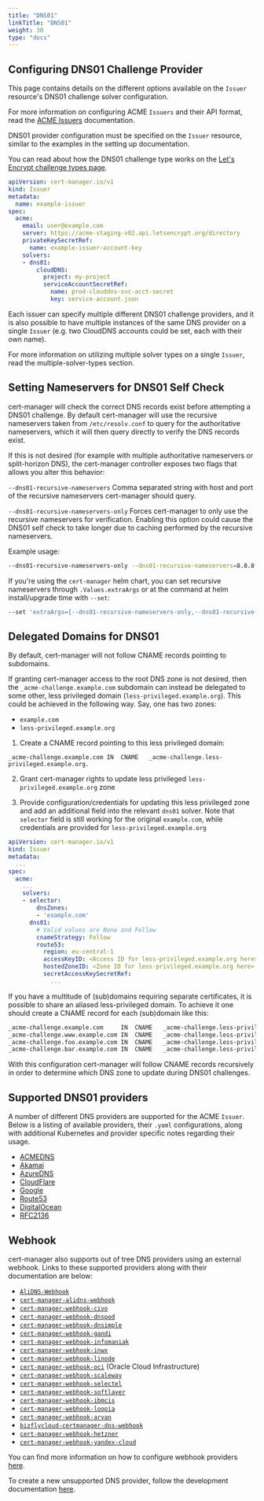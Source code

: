```yaml
---
title: "DNS01"
linkTitle: "DNS01"
weight: 30
type: "docs"
---
```


## Configuring DNS01 Challenge Provider

This page contains details on the different options available on the `Issuer`
resource's DNS01 challenge solver configuration.

For more information on configuring ACME `Issuers` and their API format, read the
[ACME Issuers](../) documentation.

DNS01 provider configuration must be specified on the `Issuer` resource, similar
to the examples in the setting up documentation.

You can read about how the DNS01 challenge type works on the [Let's Encrypt
challenge types
page](https://letsencrypt.org/docs/challenge-types/#dns-01-challenge).

```yaml
apiVersion: cert-manager.io/v1
kind: Issuer
metadata:
  name: example-issuer
spec:
  acme:
    email: user@example.com
    server: https://acme-staging-v02.api.letsencrypt.org/directory
    privateKeySecretRef:
      name: example-issuer-account-key
    solvers:
    - dns01:
        cloudDNS:
          project: my-project
          serviceAccountSecretRef:
            name: prod-clouddns-svc-acct-secret
            key: service-account.json
```

Each issuer can specify multiple different DNS01 challenge providers, and
it is also possible to have multiple instances of the same DNS provider on a
single `Issuer` (e.g. two CloudDNS accounts could be set, each with their own
name).

For more information on utilizing multiple solver types on a single `Issuer`,
read the multiple-solver-types section.

## Setting Nameservers for DNS01 Self Check

cert-manager will check the correct DNS records exist before attempting a DNS01
challenge.  By default cert-manager will use the recursive nameservers taken
from `/etc/resolv.conf` to query for the authoritative nameservers, which it will
then query directly to verify the DNS records exist.

If this is not desired (for example with multiple authoritative nameservers or
split-horizon DNS), the cert-manager controller exposes two flags that allows
you alter this behavior:

`--dns01-recursive-nameservers` Comma separated string with host and port of the
recursive nameservers cert-manager should query.

`--dns01-recursive-nameservers-only` Forces cert-manager to only use the
recursive nameservers for verification. Enabling this option could cause the DNS01
self check to take longer due to caching performed by the recursive nameservers.


Example usage:
```bash
--dns01-recursive-nameservers-only --dns01-recursive-nameservers=8.8.8.8:53,1.1.1.1:53
```

If you're using the `cert-manager` helm chart, you can set recursive nameservers
through `.Values.extraArgs` or at the command at helm install/upgrade time
with `--set`:

```bash
--set 'extraArgs={--dns01-recursive-nameservers-only,--dns01-recursive-nameservers=8.8.8.8:53\,1.1.1.1:53}'
```

## Delegated Domains for DNS01

By default, cert-manager will not follow CNAME records pointing to subdomains.

If granting cert-manager access to the root DNS zone is not desired, then the
`_acme-challenge.example.com` subdomain can instead be delegated to some other,
less privileged domain (`less-privileged.example.org`). This could be achieved in the following way. Say, one has two zones:

* `example.com`
* `less-privileged.example.org`

1. Create a CNAME record pointing to this less privileged domain:
```
_acme-challenge.example.com	IN	CNAME	_acme-challenge.less-privileged.example.org.
```

2. Grant cert-manager rights to update less privileged `less-privileged.example.org` zone

3. Provide configuration/credentials for updating this less privileged zone
and add an additional field into the relevant `dns01` solver. Note that `selector` 
field is still working for the original `example.com`, while credentials are provided for 
`less-privileged.example.org`

```yaml
apiVersion: cert-manager.io/v1
kind: Issuer
metadata:
  ...
spec:
  acme:
    ...
    solvers:
    - selector:
        dnsZones:
        - 'example.com'
      dns01:
        # Valid values are None and Follow
        cnameStrategy: Follow
        route53:
          region: eu-central-1
          accessKeyID: <Access ID for less-privileged.example.org here>
          hostedZoneID: <Zone ID for less-privileged.example.org here>
          secretAccessKeySecretRef:
            ...
```

If you have a multitude of (sub)domains requiring separate certificates, 
it is possible to share an aliased less-privileged domain. To achieve it one should 
create a CNAME record for each (sub)domain like this:

```txt
_acme-challenge.example.com	    IN	CNAME	_acme-challenge.less-privileged.example.org.
_acme-challenge.www.example.com	IN	CNAME	_acme-challenge.less-privileged.example.org.
_acme-challenge.foo.example.com	IN	CNAME	_acme-challenge.less-privileged.example.org.
_acme-challenge.bar.example.com	IN	CNAME	_acme-challenge.less-privileged.example.org.
```

With this configuration cert-manager will follow CNAME records recursively in order to determine
which DNS zone to update during DNS01 challenges.


## Supported DNS01 providers

A number of different DNS providers are supported for the ACME `Issuer`. Below
is a listing of available providers, their `.yaml` configurations, along with
additional Kubernetes and provider specific notes regarding their usage.

- [ACMEDNS](./acme-dns/)
- [Akamai](./akamai/)
- [AzureDNS](./azuredns/)
- [CloudFlare](./cloudflare/)
- [Google](./google/)
- [Route53](./route53/)
- [DigitalOcean](./digitalocean/)
- [RFC2136](./rfc2136/)

## Webhook

cert-manager also supports out of tree DNS providers using an external webhook.
Links to these supported providers along with their documentation are below:

- [`AliDNS-Webhook`](https://github.com/pragkent/alidns-webhook)
- [`cert-manager-alidns-webhook`](https://github.com/DEVmachine-fr/cert-manager-alidns-webhook)
- [`cert-manager-webhook-civo`](https://github.com/okteto/cert-manager-webhook-civo)
- [`cert-manager-webhook-dnspod`](https://github.com/qqshfox/cert-manager-webhook-dnspod)
- [`cert-manager-webhook-dnsimple`](https://github.com/neoskop/cert-manager-webhook-dnsimple)
- [`cert-manager-webhook-gandi`](https://github.com/bwolf/cert-manager-webhook-gandi)
- [`cert-manager-webhook-infomaniak`](https://github.com/Infomaniak/cert-manager-webhook-infomaniak)
- [`cert-manager-webhook-inwx`](https://gitlab.com/smueller18/cert-manager-webhook-inwx)
- [`cert-manager-webhook-linode`](https://github.com/slicen/cert-manager-webhook-linode)
- [`cert-manager-webhook-oci`](https://gitlab.com/dn13/cert-manager-webhook-oci) (Oracle Cloud Infrastructure)
- [`cert-manager-webhook-scaleway`](https://github.com/scaleway/cert-manager-webhook-scaleway)
- [`cert-manager-webhook-selectel`](https://github.com/selectel/cert-manager-webhook-selectel)
- [`cert-manager-webhook-softlayer`](https://github.com/cgroschupp/cert-manager-webhook-softlayer)
- [`cert-manager-webhook-ibmcis`](https://github.com/jb-dk/cert-manager-webhook-ibmcis)
- [`cert-manager-webhook-loopia`](https://github.com/Identitry/cert-manager-webhook-loopia)
- [`cert-manager-webhook-arvan`](https://github.com/kiandigital/cert-manager-webhook-arvan)
- [`bizflycloud-certmanager-dns-webhook`](https://github.com/bizflycloud/bizflycloud-certmanager-dns-webhook)
- [`cert-manager-webhook-hetzner`](https://github.com/vadimkim/cert-manager-webhook-hetzner)
- [`cert-manager-webhook-yandex-cloud`](https://github.com/malinink/cert-manager-webhook-yandex-cloud)

You can find more information on how to configure webhook providers [here](./webhook/).

To create a new unsupported DNS provider, follow the development documentation [here](../../../../docs/contributing/dns-providers/).
